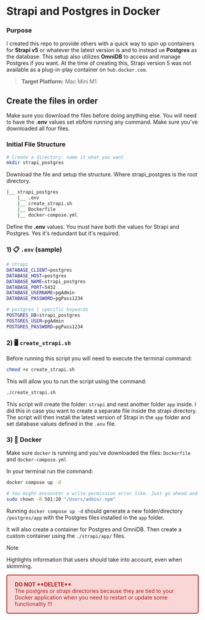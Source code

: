 # Strapi and Postgres in Docker

### Purpose

I created this repo to provide others with a quick way to spin up containers for **Strapi v5** or whatever the latest version is and to instead ue **Postgres** as the database. This setup also utilizes **OmniDB** to access and manage Postgres if you want. At the time of creating this, Strapi version 5 was not available as a plug-in-play container on `hub.docker.com`.

> **Target Platform:** Mac Mini M1

## Create the files in order

Make sure you download the files before doing anything else. You will need to have the **.env** values set ebfore running any command. Make sure you've downloaded all four files.

### Initial File Structure

```sh
# Create a directory: name it what you want
mkdir strapi_postgres
```

Download the file and setup the structure. Where strapi_postgres is the root directory.

```sh
|__ strapi_postgres
    |__ .env
    |__ create_strapi.sh
    |__ Dockerfile
    |__ docker-compose.yml
```

Define the **.env** values. You must have both the values for Strapi and Postgres. Yes it's redundant but it's required.

### 1) 📋 `.env` (sample)

```sh
# strapi
DATABASE_CLIENT=postgres
DATABASE_HOST=postgres
DATABASE_NAME=strapi_postgres
DATABASE_PORT=5432
DATABASE_USERNAME=pgAdmin
DATABASE_PASSWORD=pgPass1234

# postgres | specific keywords
POSTGRES_DB=strapi_postgres
POSTGRES_USER=pgAdmin
POSTGRES_PASSWORD=pgPass1234
```

### 2) 🖥️ `create_strapi.sh`

Before running this script you will need to execute the terminal command:

```sh
chmod +x create_strapi.sh
```

This will allow you to run the script using the command:

```sh
./create_strapi.sh
```

This script will create the folder: `strapi` and nest another folder `app` inside. I did this in case you want to create a separate file inside the strapi directory. The script will then install the latest version of Strapi in the `app` folder and set database values defined in the `.env` file.

### 3) 🐳 Docker

Make sure `docker` is running and you've downloaded the files: `Dockerfile` and `docker-compose.yml`

In your terminal run the command:

```sh
docker compose up -d

# You might encounter a write permission error like. Just go ahead and run this if needed.
sudo chown -R 501:20 "/Users/admin/.npm"
```

Running `docker compose up -d` should generate a new folder/directory `/postgres/app` with the Postgres files installed in the `app` folder.

It will also create a container for Postgres and OmniDB. Then create a custom container using the `./strapi/app/` files.

> [!NOTE]
> Highlights information that users should take into account, even when skimming.

<p style="background-color: rgb(250, 215, 215); padding: 15px 20px; border-radius: 5px; color: rgb(168, 27, 27); border: solid 2px rgb(168, 27, 27);"><strong>DO NOT **DELETE**</strong><br/>The postgres or strapi directories because they are tied to your Docker application when you need to restart or update some functionality !!!</p>

